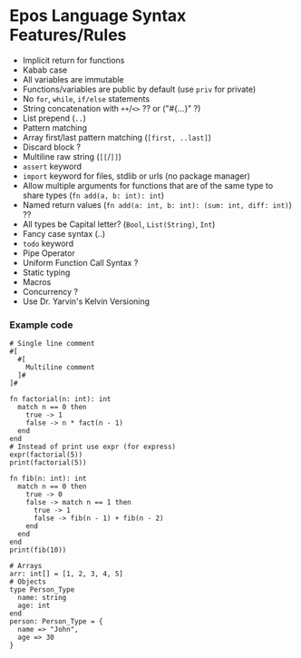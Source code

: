 # Epos Language Syntax Features/Rules

- Implicit return for functions
- Kabab case
- All variables are immutable
- Functions/variables are public by default (use `priv` for private)
- No `for`, `while`, `if/else` statements
- String concatenation with `++`/`<>` ?? or ("#{...}" ?)
- List prepend (`..`)
- Pattern matching
- Array first/last pattern matching (`[first, ..last]`)
- Discard block ?
- Multiline raw string (`[[`/`]]`)
- `assert` keyword
- `import` keyword for files, stdlib or urls (no package manager)
- Allow multiple arguments for functions that are of the same type to share types (`fn add(a, b: int): int`)
- Named return values (`fn add(a: int, b: int): (sum: int, diff: int)`) ??
- All types be Capital letter? (`Bool`, `List(String)`, `Int`)
- Fancy case syntax (..)
- `todo` keyword
- Pipe Operator
- Uniform Function Call Syntax ?
- Static typing
- Macros
- Concurrency ?
- Use Dr. Yarvin's Kelvin Versioning

### Example code
```epos
# Single line comment
#[
  #[
    Multiline comment
  ]#
]#

fn factorial(n: int): int
  match n == 0 then
    true -> 1
    false -> n * fact(n - 1)
  end
end
# Instead of print use expr (for express)
expr(factorial(5))
print(factorial(5))

fn fib(n: int): int
  match n == 0 then
    true -> 0
    false -> match n == 1 then
      true -> 1
      false -> fib(n - 1) + fib(n - 2)
    end
  end
end
print(fib(10))

# Arrays
arr: int[] = [1, 2, 3, 4, 5]
# Objects
type Person_Type
  name: string
  age: int
end
person: Person_Type = {
  name => "John",
  age => 30
}
```
